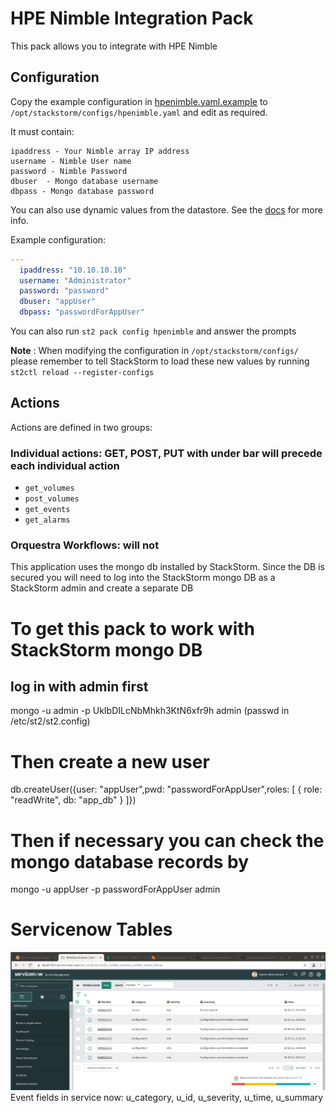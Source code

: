 # HPE Nimble Integration Pack
This pack allows you to integrate with HPE Nimble

## Configuration
Copy the example configuration in [hpenimble.yaml.example](./hpenimble.yaml.example) to
`/opt/stackstorm/configs/hpenimble.yaml` and edit as required.

It must contain:

```
ipaddress - Your Nimble array IP address
username - Nimble User name
password - Nimble Password
dbuser  - Mongo database username
dbpass - Mongo database password
```

You can also use dynamic values from the datastore. See the
[docs](https://docs.stackstorm.com/reference/pack_configs.html) for more info.

Example configuration:

```yaml
---
  ipaddress: "10.10.10.10"
  username: "Administrator"
  password: "password"
  dbuser: "appUser"
  dbpass: "passwordForAppUser"
```
You can also run `st2 pack config hpenimble` and answer the prompts

**Note** : When modifying the configuration in `/opt/stackstorm/configs/` please
           remember to tell StackStorm to load these new values by running
           `st2ctl reload --register-configs`


## Actions

Actions are defined in two groups:

### Individual actions: GET, POST, PUT with under bar will precede each individual action
* ``get_volumes``
* ``post_volumes``
* ``get_events``
* ``get_alarms``

### Orquestra Workflows: will not

This application uses the mongo db installed by StackStorm. Since the DB is secured
you will need to log into the StackStorm mongo DB as a StackStorm admin and create a separate DB

# To get this pack to work with StackStorm mongo DB

log in with admin first
--------------------------------------------------------------------------------------
mongo -u admin -p UkIbDILcNbMhkh3KtN6xfr9h admin  (passwd in /etc/st2/st2.config)

# Then create a new user
db.createUser({user: "appUser",pwd: "passwordForAppUser",roles: [ { role: "readWrite", db: "app_db" } ]})

# Then if necessary you can check the mongo database records by
mongo -u appUser -p passwordForAppUser admin

# Servicenow Tables

![Nimble Events - Event information](/img/nimble-table.png)
Event fields in service now:
u_category, u_id, u_severity, u_time, u_summary

